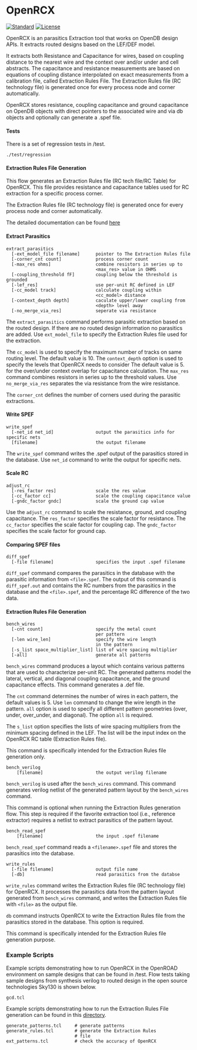 # OpenRCX
[![Standard](https://img.shields.io/badge/C%2B%2B-17-blue)](https://en.wikipedia.org/wiki/C%2B%2B#Standardization)
[![License](https://img.shields.io/badge/License-BSD%203--Clause-blue.svg)](https://opensource.org/licenses/BSD-3-Clause)

OpenRCX is an parasitics Extraction tool that works on OpenDB design APIs. 
It extracts routed designs based on the LEF/DEF model.

It extracts both Resistance and Capacitance for wires, based on coupling 
distance to the nearest wire and the context over and/or under and cell abstracts.
The capacitance and resistance measurements are based on equations of 
coupling distance interpolated on exact measurements from a calibration file, 
called Extraction Rules File. The Extraction Rules file (RC technology file) is 
generated once for every process node and corner automatically.

OpenRCX stores resistance, coupling capacitance and ground capacitance on OpenDB objects with direct pointers to the associated wire and via db objects
and optionally can generate a .spef file.


#### Tests
There is a set of regression tests in /test.

```
./test/regression
```

#### Extraction Rules File Generation

This flow generates an Extraction Rules file (RC tech file/RC Table) for OpenRCX. This file provides
resistance and capacitance tables used for RC extraction for a specific process
corner.

The Extraction Rules file (RC technology file) is 
generated once for every process node and corner automatically.

The detailed documentation can be found [here](doc/calibration.txt)

#### Extract Parasitics

```
extract_parasitics
  [-ext_model_file filename]      pointer to The Extraction Rules file
  [-corner_cnt count]             process corner count
  [-max_res ohms]                 combine resistors in series up to 
                                  <max_res> value in OHMS
  [-coupling_threshold fF]        coupling below the threshold is grounded
  [-lef_res]                      use per-unit RC defined in LEF
  [-cc_model track]               calculate coupling within 
                                  <cc_model> distance
  [-context_depth depth]          caculate upper/lower coupling from 
                                  <depth> level away
  [-no_merge_via_res]             seperate via resistance
```

The `extract_parasitics` command performs parasitic extraction based on the
routed design. If there are no routed design information no parasitics are
added. Use `ext_model_file` to specify the Extraction Rules file used for the
extraction. 

The `cc_model` is used to specify the maximum number of tracks on same routing level.
The default value is 10.
The `context_depth` option is used to specify the levels that OpenRCX needs to consider 
The default value is 5.
for the over/under context overlap for capacitance calculation. 
The `max_res` command combines resistors in series up to the threshold values.
Use `no_merge_via_res` separates the via resistance from the wire resistance.

The `corner_cnt` defines the number of corners used during the parasitic
extractions.

#### Write SPEF

```
write_spef
  [-net_id net_id]                output the parasitics info for specific nets
  [filename]                      the output filename
```

The `write_spef` command writes the .spef output of the parasitics stored in the
database. Use `net_id` command to write the output for specific nets.

#### Scale RC

```
adjust_rc
  [-res_factor res]               scale the res value
  [-cc_factor cc]                 scale the coupling capacitance value
  [-gndc_factor gndc]             scale the ground cap value
```

Use the `adjust_rc` command to scale the resistance, ground, and coupling
capacitance. The `res_factor` specifies the scale factor for resistance. The
`cc_factor` specifies the scale factor for coupling cap. The `gndc_factor`
specifies the scale factor for ground cap.

#### Comparing SPEF files 

```
diff_spef
  [-file filename]                specifies the input .spef filename  
```

`diff_spef` command compares the parasitics in the database with the parasitic
information from `<file>.spef`. The output of this command is `diff_spef.out` and
contains the RC numbers from the parasitics in the database and the `<file>.spef`,
and the percentage RC difference of the two data.

#### Extraction Rules File Generation

```
bench_wires
  [-cnt count]                    specify the metal count 
                                  per pattern
  [-len wire_len]                 specify the wire length 
                                  in the pattern
  [-s_list space_multiplier_list] list of wire spacing multiplier
  [-all]                          generate all patterns  
```

`bench_wires` command produces a layout  which contains various patterns that
are used to characterize per-unit RC. The generated patterns model the
lateral, vertical, and diagonal coupling capacitance, and the ground capacitance
effects. This command generates a .def file.

The `cnt` command determines the number of wires in each pattern, the default
values is 5. Use `len` command to change the wire length in the pattern. `all` 
option is used to  specify all different pattern geometries (over, under,
over_under, and diagonal). The option `all` is required.

The `s_list` option specifies the lists of wire spacing multipliers from the
minimum spacing defined in the LEF. The list will be the input index on the 
OpenRCX RC table (Extraction Rules file).

This command is specifically intended for the Extraction Rules file generation
only.

```
bench_verilog
    [filename]                    the output verilog filename  
```

`bench_verilog` is used after the `bench_wires` command. This command generates
verilog netlist of the generated pattern layout by the `bench_wires`
command. 

This command is optional when running the Extraction Rules generation flow. This
step is required if the favorite extraction tool (i.e., reference extractor) 
requires a netlist to extract parasitics of the pattern layout.

```
bench_read_spef
    [filename]                    the input .spef filename  
```

`bench_read_spef` command reads a `<filename>.spef` file and stores the
parasitics into the database.

```
write_rules
  [-file filename]                output file name
  [-db]                           read parasitics from the databse
```

`write_rules` command writes the Extraction Rules file (RC technology file)
for OpenRCX. It processes the parasitics data from the pattern layout generated from
`bench_wires` command, and writes the Extraction Rules file with `<file>` as
the output file.

`db` command instructs OpenRCX to write the Extraction Rules file from 
the parasitics stored in the database. This option is required.

This command is specifically intended for the Extraction Rules file generation
purpose.

### Example Scripts

Example scripts demonstrating how to run OpenRCX in the OpenROAD environment on sample designs
that can be found in /test. Flow tests taking sample designs from synthesis
verilog to routed design in the open source technologies
Sky130 is shown below.

```
gcd.tcl
```

Example scripts demonstrating how to run the Extraction Rules File generation
can be found in this [directory](calibration/script).

```
generate_patterns.tcl     # generate patterns
generate_rules.tcl        # generate the Extraction Rules
                          # file
ext_patterns.tcl          # check the accuracy of OpenRCX
```
